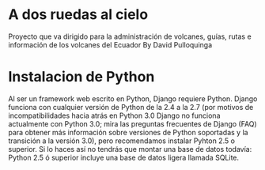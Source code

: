 A dos ruedas al cielo
==

Proyecto que va dirigido para la administración de volcanes, guías, rutas e información de los volcanes del Ecuador
By David Pulloquinga



Instalacion de  Python
=====
Al ser un framework web escrito en Python, Django requiere Python. Django funciona con cualquier versión de Python de la 2.4 a la 2.7 (por motivos de incompatibilidades hacia atrás en Python 3.0 Django no funciona actualmente con Python 3.0; mira las preguntas frecuentes de Django (FAQ) para obtener más información sobre versiones de Python soportadas y la transición a la versión 3.0), pero recomendamos instalar Pyhton 2.5 o superior. Si lo haces así no tendrás que montar una base de datos todavía: Python 2.5 ó superior incluye una base de datos ligera llamada SQLite.
